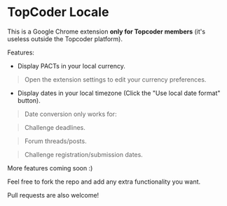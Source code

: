 # TopCoder Locale

This is a Google Chrome extension **only for Topcoder members** (it's useless outside the Topcoder platform).

Features:

* Display PACTs in your local currency.

> Open the extension settings to edit your currency preferences.

* Display dates in your local timezone (Click the "Use local date format" button).

> Date conversion only works for:

> Challenge deadlines.

> Forum threads/posts.

> Challenge registration/submission dates.


More features coming soon :)

Feel free to fork the repo and add any extra functionality you want.

Pull requests are also welcome!